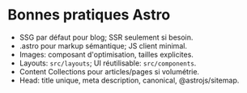 # Bonnes pratiques Astro

- SSG par défaut pour blog; SSR seulement si besoin.
- .astro pour markup sémantique; JS client minimal.
- Images: composant d'optimisation, tailles explicites.
- Layouts: `src/layouts`; UI réutilisable: `src/components`.
- Content Collections pour articles/pages si volumétrie.
- Head: title unique, meta description, canonical, @astrojs/sitemap.
